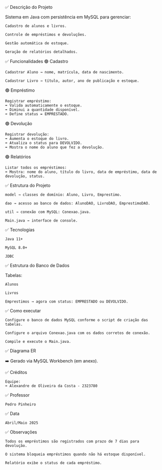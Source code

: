 ✅ Descrição do Projeto

Sistema em Java com persistência em MySQL para gerenciar:

    Cadastro de alunos e livros.

    Controle de empréstimos e devoluções.

    Gestão automática de estoque.

    Geração de relatórios detalhados.

✅ Funcionalidades
🟢 Cadastro

    Cadastrar Aluno → nome, matrícula, data de nascimento.

    Cadastrar Livro → título, autor, ano de publicação e estoque.

🟢 Empréstimo

    Registrar empréstimo:
    ➡️ Valida automaticamente o estoque.
    ➡️ Diminui a quantidade disponível.
    ➡️ Define status = EMPRESTADO.

🟢 Devolução

    Registrar devolução:
    ➡️ Aumenta o estoque do livro.
    ➡️ Atualiza o status para DEVOLVIDO.
    ➡️ Mostra o nome do aluno que fez a devolução.

🟢 Relatórios

    Listar todos os empréstimos:
    ➡️ Mostra: nome do aluno, título do livro, data de empréstimo, data de devolução, status.

✅ Estrutura do Projeto

    model → classes de domínio: Aluno, Livro, Emprestimo.

    dao → acesso ao banco de dados: AlunoDAO, LivroDAO, EmprestimoDAO.

    util → conexão com MySQL: Conexao.java.

    Main.java → interface de console.

✅ Tecnologias

    Java 11+

    MySQL 8.0+

    JDBC

✅ Estrutura do Banco de Dados

Tabelas:

    Alunos

    Livros

    Emprestimos → agora com status: EMPRESTADO ou DEVOLVIDO.

✅ Como executar

    Configure o banco de dados MySQL conforme o script de criação das tabelas.

    Configure o arquivo Conexao.java com os dados corretos de conexão.

    Compile e execute o Main.java.

✅ Diagrama ER

➡️ Gerado via MySQL Workbench (em anexo).

✅ Créditos

    Equipe:
    ➡️ Alexandre de Oliveira da Costa - 2323780

✅ Professor

    Pedro Pinheiro

✅ Data

    Abril/Maio 2025

✅ Observações

    Todos os empréstimos são registrados com prazo de 7 dias para devolução.

    O sistema bloqueia empréstimos quando não há estoque disponível.

    Relatório exibe o status de cada empréstimo.